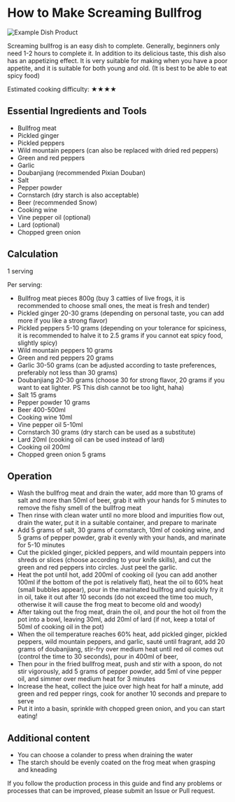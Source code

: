 # How to Make Screaming Bullfrog

![Example Dish Product](尖叫牛蛙.jpg)

Screaming bullfrog is an easy dish to complete. Generally, beginners only need 1-2 hours to complete it. In addition to its delicious taste, this dish also has an appetizing effect. It is very suitable for making when you have a poor appetite, and it is suitable for both young and old. (It is best to be able to eat spicy food)

Estimated cooking difficulty: ★★★★

## Essential Ingredients and Tools

- Bullfrog meat
- Pickled ginger
- Pickled peppers
- Wild mountain peppers (can also be replaced with dried red peppers)
- Green and red peppers
- Garlic
- Doubanjiang (recommended Pixian Douban)
- Salt
- Pepper powder
- Cornstarch (dry starch is also acceptable)
- Beer (recommended Snow)
- Cooking wine
- Vine pepper oil (optional)
- Lard (optional)
- Chopped green onion

## Calculation

1 serving

Per serving:

- Bullfrog meat pieces 800g (buy 3 catties of live frogs, it is recommended to choose small ones, the meat is fresh and tender)
- Pickled ginger 20-30 grams (depending on personal taste, you can add more if you like a strong flavor)
- Pickled peppers 5-10 grams (depending on your tolerance for spiciness, it is recommended to halve it to 2.5 grams if you cannot eat spicy food, slightly spicy)
- Wild mountain peppers 10 grams
- Green and red peppers 20 grams
- Garlic 30-50 grams (can be adjusted according to taste preferences, preferably not less than 30 grams)
- Doubanjiang 20-30 grams (choose 30 for strong flavor, 20 grams if you want to eat lighter. PS This dish cannot be too light, haha)
- Salt 15 grams
- Pepper powder 10 grams
- Beer 400-500ml
- Cooking wine 10ml
- Vine pepper oil 5-10ml
- Cornstarch 30 grams (dry starch can be used as a substitute)
- Lard 20ml (cooking oil can be used instead of lard)
- Cooking oil 200ml
- Chopped green onion 5 grams

## Operation

- Wash the bullfrog meat and drain the water, add more than 10 grams of salt and more than 50ml of beer, grab it with your hands for 5 minutes to remove the fishy smell of the bullfrog meat
- Then rinse with clean water until no more blood and impurities flow out, drain the water, put it in a suitable container, and prepare to marinate
- Add 5 grams of salt, 30 grams of cornstarch, 10ml of cooking wine, and 5 grams of pepper powder, grab it evenly with your hands, and marinate for 5-10 minutes
- Cut the pickled ginger, pickled peppers, and wild mountain peppers into shreds or slices (choose according to your knife skills), and cut the green and red peppers into circles. Just peel the garlic.
- Heat the pot until hot, add 200ml of cooking oil (you can add another 100ml if the bottom of the pot is relatively flat), heat the oil to 60% heat (small bubbles appear), pour in the marinated bullfrog and quickly fry it in oil, take it out after 10 seconds (do not exceed the time too much, otherwise it will cause the frog meat to become old and woody)
- After taking out the frog meat, drain the oil, and pour the hot oil from the pot into a bowl, leaving 30ml, add 20ml of lard (if not, keep a total of 50ml of cooking oil in the pot)
- When the oil temperature reaches 60% heat, add pickled ginger, pickled peppers, wild mountain peppers, and garlic, sauté until fragrant, add 20 grams of doubanjiang, stir-fry over medium heat until red oil comes out (control the time to 30 seconds), pour in 400ml of beer,
- Then pour in the fried bullfrog meat, push and stir with a spoon, do not stir vigorously, add 5 grams of pepper powder, add 5ml of vine pepper oil, and simmer over medium heat for 3 minutes
- Increase the heat, collect the juice over high heat for half a minute, add green and red pepper rings, cook for another 10 seconds and prepare to serve
- Put it into a basin, sprinkle with chopped green onion, and you can start eating!

## Additional content

- You can choose a colander to press when draining the water
- The starch should be evenly coated on the frog meat when grasping and kneading

If you follow the production process in this guide and find any problems or processes that can be improved, please submit an Issue or Pull request.
